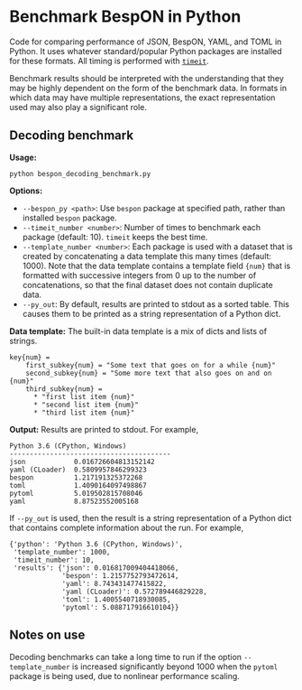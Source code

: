 # Benchmark BespON in Python

Code for comparing performance of JSON, BespON, YAML, and TOML in Python.
It uses whatever standard/popular Python packages are installed for these
formats.  All timing is performed with
[`timeit`](https://docs.python.org/3.6/library/timeit.html).

Benchmark results should be interpreted with the understanding that they
may be highly dependent on the form of the benchmark data.  In formats in
which data may have multiple representations, the exact representation used
may also play a significant role.



## Decoding benchmark

**Usage:**
```
python bespon_decoding_benchmark.py
```

**Options:**

  * `--bespon_py <path>`:  Use `bespon` package at specified path, rather than
    installed `bespon` package.
  * `--timeit_number <number>`:  Number of times to benchmark each package
    (default: 10).  `timeit` keeps the best time.
  * `--template_number <number>`:  Each package is used with a dataset that is
    created by concatenating a data template this many times (default: 1000).
    Note that the data template contains a template field `{num}` that
    is formatted with successive integers from 0 up to the number of
    concatenations, so that the final dataset does not contain duplicate data.
  * `--py_out`:  By default, results are printed to stdout as a sorted table.
    This causes them to be printed as a string representation of a Python
    dict.

**Data template:**  The built-in data template is a mix of dicts and lists
of strings.
```text
key{num} =
    first_subkey{num} = "Some text that goes on for a while {num}"
    second_subkey{num} = "Some more text that also goes on and on {num}"
    third_subkey{num} =
      * "first list item {num}"
      * "second list item {num}"
      * "third list item {num}"
```

**Output:**  Results are printed to stdout.
For example,
```
Python 3.6 (CPython, Windows)
----------------------------------------
json            0.016726604813152142
yaml (CLoader)  0.5809957846299323
bespon          1.217191325372268
toml            1.4090164097498867
pytoml          5.019502815708046
yaml            8.87523552005168
```
If `--py_out` is used, then the result is a string representation of a Python
dict that contains complete information about the run.  For example,
```
{'python': 'Python 3.6 (CPython, Windows)',
 'template_number': 1000,
 'timeit_number': 10,
 'results': {'json': 0.016817009404418066,
             'bespon': 1.2157752793472614,
             'yaml': 8.743431477415822,
             'yaml (CLoader)': 0.572789446829228,
             'toml': 1.4005540718930085,
             'pytoml': 5.088717916610104}}
```


## Notes on use

Decoding benchmarks can take a long time to run if the option
`--template_number` is increased significantly beyond 1000 when the `pytoml`
package is being used, due to nonlinear performance scaling.
